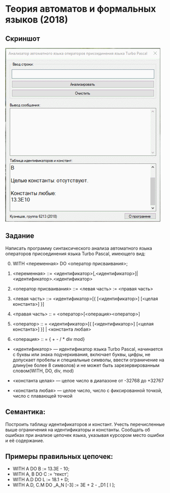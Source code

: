 ﻿# Теория автоматов и формальных языков (2018)

## Скриншот
![](about/state-machine.gif)

## Задание
Написать программу синтаксического анализа автоматного языка операторов присоединения языка Turbo Pascal, имеющего вид:

0) WITH <переменная> DO <оператор присваивания>;

1) <переменная> ::= <идентификатор>[,<идентификатор>]|<идентификатор>.<идентификатор>

2) <оператор присваивания> ::= <левая часть> := <правая часть> 

3) <левая часть> ::= <идентификатор>[{ [<идентификатор>] [<целая константа>] }]

4) <правая часть> :: = <оператор>[<операция><оператор>] 

5) <оператор> :: = <идентификатор>[{ [<идентификатор>] [<целая константа>] }] | <константа любая>

6) <операция> :: = { + - / * div mod}

* <идентификатор> — идентификатор языка Turbo Pascal, начинается с буквы или знака подчеркивания, включает буквы, цифры, не допускает пробелы и специальные символы, ввести ограничение на длину(не более 8 символов) и не может быть зарезервированным словом(WITH, DO, div, mod)

* <константа целая> — целое число в диапазоне от -32768 до +32767

* <константа любая> — целое число, число с фиксированной точкой, число с плавающей точкой
           
## Семантика:
Построить таблицу идентификаторов и констант. Учесть перечисленные выше ограничения на идентификаторы и константы.
Сообщать об ошибках при анализе цепочек языка, указывая курсором место ошибки и её содержание.

## Примеры правильных цепочек: 
* WITH A DO B := 13.3E - 10; 
* WITH A, B DO C := ‘текст’; 
* WITH A.D DO L := 18.1 + D; 
* WITH A.D, C.M DO _A_N [-3] := 3E + 2 - _D1 [ I ];
